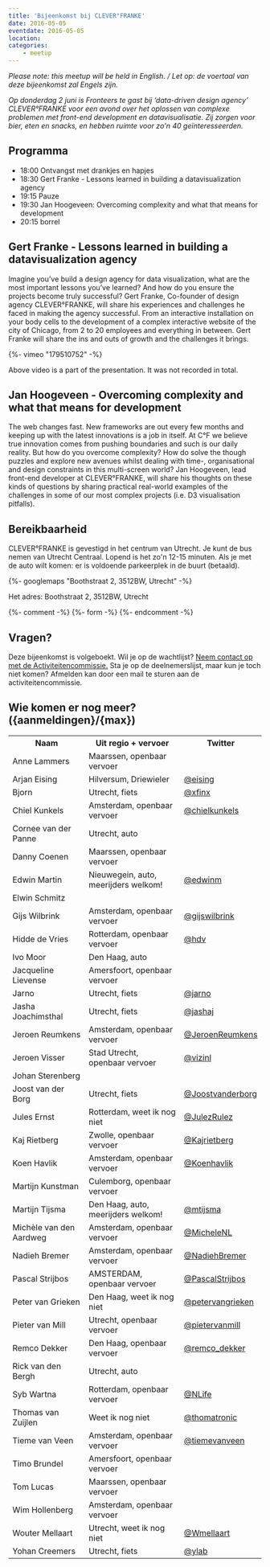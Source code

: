 ```yaml
---
title: 'Bijeenkomst bij CLEVER°FRANKE'
date: 2016-05-05
eventdate: 2016-05-05
location:
categories:
    - meetup
---
```


_Please note: this meetup will be held in English. / Let op: de voertaal van deze bijeenkomst zal Engels zijn._

_Op donderdag 2 juni is Fronteers te gast bij ‘data-driven design agency’ CLEVER°FRANKE voor een avond over het oplossen van complexe problemen met front-end development en datavisualisatie. Zij zorgen voor bier, eten en snacks, en hebben ruimte voor zo'n 40 geïnteresseerden._

## Programma

-   18:00 Ontvangst met drankjes en hapjes
-   18:30 Gert Franke - Lessons learned in building a datavisualization agency
-   19:15 Pauze
-   19:30 Jan Hoogeveen: Overcoming complexity and what that means for development
-   20:15 borrel

## Gert Franke - Lessons learned in building a datavisualization agency

Imagine you’ve build a design agency for data visualization, what are the most important lessons you’ve learned? And how do you ensure the projects become truly successful? Gert Franke, Co-founder of design agency CLEVER°FRANKE, will share his experiences and challenges he faced in making the agency successful. From an interactive installation on your body cells to the development of a complex interactive website of the city of Chicago, from 2 to 20 employees and everything in between. Gert Franke will share the ins and outs of growth and the challenges it brings.

{%- vimeo "179510752" -%}

Above video is a part of the presentation. It was not recorded in total.

## Jan Hoogeveen - Overcoming complexity and what that means for development

The web changes fast. New frameworks are out every few months and keeping up with the latest innovations is a job in itself. At C°F we believe true innovation comes from pushing boundaries and such is our daily reality. But how do you overcome complexity? How do solve the though puzzles and explore new avenues whilst dealing with time-, organisational and design constraints in this multi-screen world? Jan Hoogeveen, lead front-end developer at CLEVER°FRANKE, will share his thoughts on these kinds of questions by sharing practical real-world examples of the challenges in some of our most complex projects (i.e. D3 visualisation pitfalls).

## Bereikbaarheid

CLEVER°FRANKE is gevestigd in het centrum van Utrecht. Je kunt de bus nemen van Utrecht Centraal. Lopend is het zo'n 12-15 minuten. Als je met de auto wilt komen: er is voldoende parkeerplek in de buurt (betaald).

{%- googlemaps "Boothstraat 2, 3512BW, Utrecht" -%}

Het adres: Boothstraat 2, 3512BW, Utrecht

{%- comment -%}
{%- form -%}
{%- endcomment -%}

## Vragen?

Deze bijeenkomst is volgeboekt. Wil je op de wachtlijst? [Neem contact op met de Activiteitencommissie.](/vereniging/commissies/activiteiten)
Sta je op de deelnemerslijst, maar kun je toch niet komen? Afmelden kan door een mail te sturen aan de activiteitencommissie.

## Wie komen er nog meer? ({aanmeldingen}/{max})

<table>
<tr>
<th scope="col">Naam</th>
<th scope="col">Uit regio + vervoer</th>
<th scope="col">Twitter</th>
</tr>
<tr>
<td>Anne Lammers</td>
<td>Maarssen, openbaar vervoer</td>
<td></td>
</tr>
<tr>
<td>Arjan Eising</td>
<td>Hilversum, Driewieler</td>
<td><a href="https://twitter.com/eising" rel="nofollow">@eising</a></td>
</tr>
<tr>
<td>Bjorn</td>
<td>Utrecht, fiets</td>
<td><a href="https://twitter.com/xfinx" rel="nofollow">@xfinx</a></td>
</tr>
<tr>
<td>Chiel Kunkels</td>
<td>Amsterdam, openbaar vervoer</td>
<td><a href="https://twitter.com/chielkunkels" rel="nofollow">@chielkunkels</a></td>
</tr>
<tr>
<td>Cornee van der Panne</td>
<td>Utrecht, auto</td>
<td></td>
</tr>
<tr>
<td>Danny Coenen</td>
<td>Maarssen, openbaar vervoer</td>
<td></td>
</tr>
<tr>
<td>Edwin Martin</td>
<td>Nieuwegein, auto, meerijders welkom!</td>
<td><a href="https://twitter.com/edwinm" rel="nofollow">@edwinm</a></td>
</tr>
<tr>
<td>Elwin Schmitz</td>
<td></td>
<td></td>
</tr>
<tr>
<td>Gijs Wilbrink</td>
<td>Amsterdam, openbaar vervoer</td>
<td><a href="https://twitter.com/gijswilbrink" rel="nofollow">@gijswilbrink</a></td>
</tr>
<tr>
<td>Hidde de Vries</td>
<td>Rotterdam, openbaar vervoer</td>
<td><a href="https://twitter.com/hdv" rel="nofollow">@hdv</a></td>
</tr>
<tr>
<td>Ivo Moor</td>
<td>Den Haag, auto</td>
<td></td>
</tr>
<tr>
<td>Jacqueline Lievense</td>
<td>Amersfoort, openbaar vervoer</td>
<td></td>
</tr>
<tr>
<td>Jarno</td>
<td>Utrecht, fiets</td>
<td><a href="https://twitter.com/jarno" rel="nofollow">@jarno</a></td>
</tr>
<tr>
<td>Jasha Joachimsthal</td>
<td>Utrecht, fiets</td>
<td><a href="https://twitter.com/jashaj" rel="nofollow">@jashaj</a></td>
</tr>
<tr>
<td>Jeroen Reumkens</td>
<td>Amsterdam, openbaar vervoer</td>
<td><a href="https://twitter.com/JeroenReumkens" rel="nofollow">@JeroenReumkens</a></td>
</tr>
<tr>
<td>Jeroen Visser</td>
<td>Stad Utrecht, openbaar vervoer</td>
<td><a href="https://twitter.com/vizinl" rel="nofollow">@vizinl</a></td>
</tr>
<tr>
<td>Johan Sterenberg</td>
<td></td>
<td></td>
</tr>
<tr>
<td>Joost van der Borg</td>
<td>Utrecht, fiets</td>
<td><a href="https://twitter.com/Joostvanderborg" rel="nofollow">@Joostvanderborg</a></td>
</tr>
<tr>
<td>Jules Ernst</td>
<td>Rotterdam, weet ik nog niet</td>
<td><a href="https://twitter.com/JulezRulez" rel="nofollow">@JulezRulez</a></td>
</tr>
<tr>
<td>Kaj Rietberg</td>
<td>Zwolle, openbaar vervoer</td>
<td><a href="https://twitter.com/Kajrietberg" rel="nofollow">@Kajrietberg</a></td>
</tr>
<tr>
<td>Koen Havlik</td>
<td>Amsterdam, openbaar vervoer</td>
<td><a href="https://twitter.com/Koenhavlik" rel="nofollow">@Koenhavlik</a></td>
</tr>
<tr>
<td>Martijn Kunstman </td>
<td>Culemborg, openbaar vervoer</td>
<td></td>
</tr>
<tr>
<td>Martijn Tijsma</td>
<td>Den Haag, auto, meerijders welkom!</td>
<td><a href="https://twitter.com/mtijsma" rel="nofollow">@mtijsma</a></td>
</tr>
<tr>
<td>Michèle van den Aardweg</td>
<td>Amsterdam, openbaar vervoer</td>
<td><a href="https://twitter.com/MicheleNL" rel="nofollow">@MicheleNL</a></td>
</tr>
<tr>
<td>Nadieh Bremer</td>
<td>Amsterdam, openbaar vervoer</td>
<td><a href="https://twitter.com/NadiehBremer" rel="nofollow">@NadiehBremer</a></td>
</tr>
<tr>
<td>Pascal Strijbos</td>
<td>AMSTERDAM, openbaar vervoer</td>
<td><a href="https://twitter.com/PascalStrijbos" rel="nofollow">@PascalStrijbos</a></td>
</tr>
<tr>
<td>Peter van Grieken</td>
<td>Den Haag, weet ik nog niet</td>
<td><a href="https://twitter.com/petervangrieken" rel="nofollow">@petervangrieken</a></td>
</tr>
<tr>
<td>Pieter van Mill</td>
<td>Utrecht, openbaar vervoer</td>
<td><a href="https://twitter.com/pietervanmill" rel="nofollow">@pietervanmill</a></td>
</tr>
<tr>
<td>Remco Dekker</td>
<td>Den Haag, openbaar vervoer</td>
<td><a href="https://twitter.com/remco_dekker" rel="nofollow">@remco_dekker</a></td>
</tr>
<tr>
<td>Rick van den Bergh</td>
<td>Utrecht, auto</td>
<td></td>
</tr>
<tr>
<td>Syb Wartna</td>
<td>Rotterdam, openbaar vervoer</td>
<td><a href="https://twitter.com/NLife" rel="nofollow">@NLife</a></td>
</tr>
<tr>
<td>Thomas van Zuijlen</td>
<td>Weet ik nog niet</td>
<td><a href="https://twitter.com/thomatronic" rel="nofollow">@thomatronic</a></td>
</tr>
<tr>
<td>Tieme van Veen</td>
<td>Amsterdam, openbaar vervoer</td>
<td><a href="https://twitter.com/tiemevanveen" rel="nofollow">@tiemevanveen</a></td>
</tr>
<tr>
<td>Timo Brundel</td>
<td>Amersfoort, openbaar vervoer</td>
<td></td>
</tr>
<tr>
<td>Tom Lucas</td>
<td>Maarssen, openbaar vervoer</td>
<td></td>
</tr>
<tr>
<td>Wim Hollenberg</td>
<td>Amsterdam, openbaar vervoer</td>
<td></td>
</tr>
<tr>
<td>Wouter Mellaart</td>
<td>Utrecht, weet ik nog niet</td>
<td><a href="https://twitter.com/Wmellaart" rel="nofollow">@Wmellaart</a></td>
</tr>
<tr>
<td>Yohan Creemers</td>
<td>Utrecht, fiets</td>
<td><a href="https://twitter.com/ylab" rel="nofollow">@ylab</a></td>
</tr>
</table>
